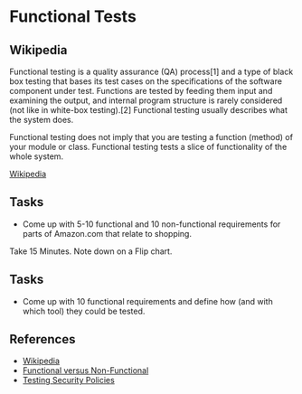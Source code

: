 # Functional Tests

## Wikipedia

Functional testing is a quality assurance (QA) process[1] and a type of black box testing that bases its test cases on the specifications of the software component under test. Functions are tested by feeding them input and examining the output, and internal program structure is rarely considered (not like in white-box testing).[2] Functional testing usually describes what the system does.

Functional testing does not imply that you are testing a function (method) of your module or class. Functional testing tests a slice of functionality of the whole system.

[Wikipedia](https://en.wikipedia.org/wiki/Functional_testing)


## Tasks

* Come up with 5-10 functional and 10 non-functional requirements for parts of Amazon.com that relate to shopping.

Take 15 Minutes. Note down on a Flip chart.

## Tasks

* Come up with 10 functional requirements and define how (and with which tool) they could be tested.

## References

* [Wikipedia](https://en.wikipedia.org/wiki/Functional_testing)
* [Functional versus Non-Functional](http://reqtest.com/requirements-blog/functional-vs-non-functional-requirements/)
* [Testing Security Policies](http://www.irisa.fr/triskell/publis/2007/letraon07a.pdf)
